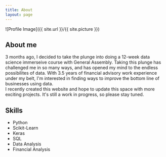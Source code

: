 ```yaml
---
title: About
layout: page
---
```

![Profile Image]({{ site.url }}/{{ site.picture }})

<h2>About me</h2>
<p>3 months ago, I decided to take the plunge into doing a 12-week data science immerseive course with General Assembly. Taking this plunge has challenged me in so many ways, and has opened my mind to the endless possibilites of data. With 3.5 years of financial advisory work experience under my belt, I'm interested in finding ways to improve the bottom line of businesses using data.
<br>
I recently created this website and hope to update this space with more exciting projects. It's still a work in progress, so please stay tuned.</p> 

<h2>Skills</h2>

<ul class="skill-list">
	<li>Python</li>
	<li>Scikit-Learn</li>
	<li>Keras</li>
	<li>SQL</li>
	<li>Data Analysis</li>
	<li>Financial Analysis</li>

</ul>
